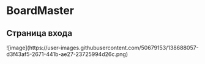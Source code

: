 # BoardMaster

<h2>Страница входа</h2>
![image](https://user-images.githubusercontent.com/50679153/138688057-d3f43af5-2671-441b-ae27-23725994d26c.png)

